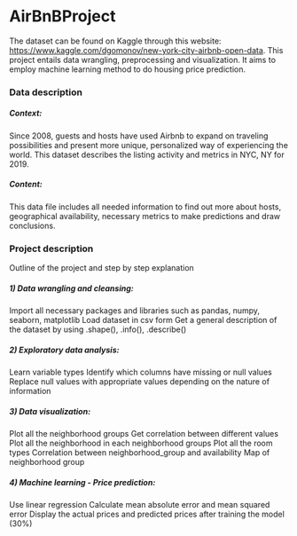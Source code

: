 # AirBnBProject

The dataset can be found on Kaggle through this website: https://www.kaggle.com/dgomonov/new-york-city-airbnb-open-data. This project entails data wrangling, preprocessing and visualization. It aims to employ machine learning method to do housing price prediction.

### Data description
##### Context:
Since 2008, guests and hosts have used Airbnb to expand on traveling possibilities and present more unique, personalized way of experiencing the world. This dataset describes the listing activity and metrics in NYC, NY for 2019.

##### Content:
This data file includes all needed information to find out more about hosts, geographical availability, necessary metrics to make predictions and draw conclusions.

### Project description
Outline of the project and step by step explanation

##### 1) Data wrangling and cleansing:
Import all necessary packages and libraries such as pandas, numpy, seaborn, matplotlib
Load dataset in csv form
Get a general description of the dataset by using .shape(), .info(), .describe()
##### 2) Exploratory data analysis:
Learn variable types
Identify which columns have missing or null values
Replace null values with appropriate values depending on the nature of information
##### 3) Data visualization:
Plot all the neighborhood groups
Get correlation between different values
Plot all the neighborhood in each neighborhood groups
Plot all the room types
Correlation between neighborhood_group and availability
Map of neighborhood group
##### 4) Machine learning - Price prediction:
Use linear regression
Calculate mean absolute error and mean squared error
Display the actual prices and predicted prices after training the model (30%)
